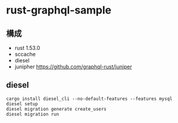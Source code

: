 # rust-graphql-sample

## 構成
- rust 1.53.0
- sccache
- diesel
- junipher
https://github.com/graphql-rust/juniper

## diesel
```
cargo install diesel_cli --no-default-features --features mysql
diesel setup
diesel migration generate create_users
diesel migration run
```
